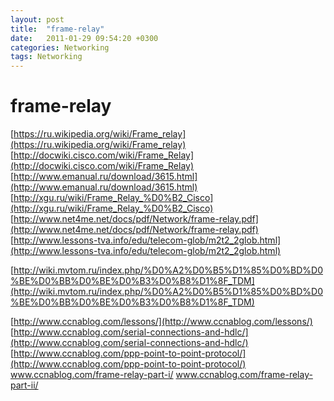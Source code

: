 ```yaml
---
layout: post
title:  "frame-relay"
date:   2011-01-29 09:54:20 +0300
categories: Networking
tags: Networking
---
```


# frame-relay
[https://ru.wikipedia.org/wiki/Frame_relay](https://ru.wikipedia.org/wiki/Frame_relay)
[http://docwiki.cisco.com/wiki/Frame_Relay](http://docwiki.cisco.com/wiki/Frame_Relay)
[http://www.emanual.ru/download/3615.html](http://www.emanual.ru/download/3615.html)
[http://xgu.ru/wiki/Frame_Relay_%D0%B2_Cisco](http://xgu.ru/wiki/Frame_Relay_%D0%B2_Cisco)
[http://www.net4me.net/docs/pdf/Network/frame-relay.pdf](http://www.net4me.net/docs/pdf/Network/frame-relay.pdf)
[http://www.lessons-tva.info/edu/telecom-glob/m2t2_2glob.html](http://www.lessons-tva.info/edu/telecom-glob/m2t2_2glob.html)

[http://wiki.mvtom.ru/index.php/%D0%A2%D0%B5%D1%85%D0%BD%D0%BE%D0%BB%D0%BE%D0%B3%D0%B8%D1%8F_TDM](http://wiki.mvtom.ru/index.php/%D0%A2%D0%B5%D1%85%D0%BD%D0%BE%D0%BB%D0%BE%D0%B3%D0%B8%D1%8F_TDM)

[http://www.ccnablog.com/lessons/](http://www.ccnablog.com/lessons/)
[http://www.ccnablog.com/serial-connections-and-hdlc/](http://www.ccnablog.com/serial-connections-and-hdlc/)
[http://www.ccnablog.com/ppp-point-to-point-protocol/](http://www.ccnablog.com/ppp-point-to-point-protocol/)
www.ccnablog.com/frame-relay-part-i/
www.ccnablog.com/frame-relay-part-ii/